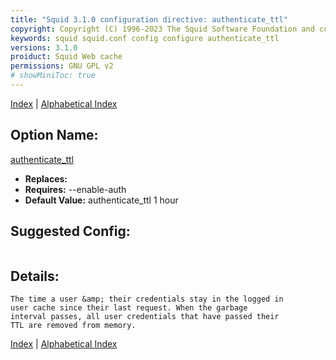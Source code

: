 ```yaml
---
title: "Squid 3.1.0 configuration directive: authenticate_ttl"
copyright: Copyright (C) 1996-2023 The Squid Software Foundation and contributors
keywords: squid squid.conf config configure authenticate_ttl
versions: 3.1.0
proiduct: Squid Web cache
permissions: GNU GPL v2
# showMiniToc: true
---
```

[Index](index#toc_authenticate_ttl) | [Alphabetical Index](index_all#toc_authenticate_ttl)

## Option Name:
[authenticate_ttl](#authenticate_ttl)
 * **Replaces:** 
 * **Requires:** --enable-auth
 * **Default Value:** authenticate_ttl 1 hour


## Suggested Config:
```plaintext

```

## Details:

	The time a user &amp; their credentials stay in the logged in
	user cache since their last request. When the garbage
	interval passes, all user credentials that have passed their
	TTL are removed from memory.



[Index](index#toc_authenticate_ttl) | [Alphabetical Index](index_all#toc_authenticate_ttl)

